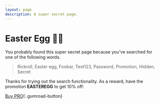 ```yaml
---
layout: page
description: A super secret page.
---
```


# Easter Egg 🌈🥚

You probably found this super secret page because you've searched for one of the following words.

> Rickroll, Easter egg, Foobar, Test123, Password, Promotion, Hidden, Secret

Thanks for trying out the search functionality. As a reward, have the promotion **EASTEREGG** to get 10% off:

[Buy PRO][buy]{:.gumroad-button}

[buy]: https://gum.co/nuOluY?wanted=true